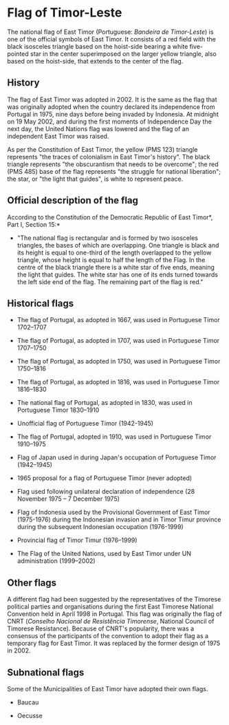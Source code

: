# Flag of Timor-Leste

The national flag of East Timor (Portuguese: *Bandeira de Timor-Leste*) is one of the official symbols of East Timor. It consists of a red field with the black isosceles triangle based on the hoist-side bearing a white five-pointed star in the center superimposed on the larger yellow triangle, also based on the hoist-side, that extends to the center of the flag.

## History

The flag of East Timor was adopted in 2002. It is the same as the flag that was originally adopted when the country declared its independence from Portugal in 1975, nine days before being invaded by Indonesia. At midnight on 19 May 2002, and during the first moments of Independence Day the next day, the United Nations flag was lowered and the flag of an independent East Timor was raised.

As per the Constitution of East Timor, the yellow (PMS 123) triangle represents "the traces of colonialism in East Timor's history". The black triangle represents "the obscurantism that needs to be overcome"; the red (PMS 485) base of the flag represents "the struggle for national liberation"; the star, or "the light that guides", is white to represent peace.

## Official description of the flag

According to the Constitution of the Democratic Republic of East Timor*, Part I, Section 15:*

- "The national flag is rectangular and is formed by two isosceles triangles, the bases of which are overlapping. One triangle is black and its height is equal to one-third of the length overlapped to the yellow triangle, whose height is equal to half the length of the Flag. In the centre of the black triangle there is a white star of five ends, meaning the light that guides. The white star has one of its ends turned towards the left side end of the flag. The remaining part of the flag is red."

## Historical flags

-  The flag of Portugal, as adopted in 1667, was used in Portuguese Timor 1702–1707

-  The flag of Portugal, as adopted in 1707, was used in Portuguese Timor 1707–1750

-  The flag of Portugal, as adopted in 1750, was used in Portuguese Timor 1750–1816

-  The flag of Portugal, as adopted in 1816, was used in Portuguese Timor 1816–1830

-  The national flag of Portugal, as adopted in 1830, was used in Portuguese Timor 1830–1910

-   Unofficial flag of Portuguese Timor (1942-1945)

-  The flag of Portugal, adopted in 1910, was used in Portuguese Timor 1910–1975

-  Flag of Japan used in during Japan's occupation of Portuguese Timor (1942–1945)

-  1965 proposal for a flag of Portuguese Timor (never adopted)

-  Flag used following unilateral declaration of independence (28 November 1975 – 7 December 1975)

-  Flag of Indonesia used by the Provisional Government of East Timor (1975-1976) during the Indonesian invasion and in Timor Timur province during the subsequent Indonesian occupation (1976-1999)

-  Provincial flag of Timor Timur (1976–1999)

-  The Flag of the United Nations, used by East Timor under UN administration (1999–2002)

## Other flags

A different flag had been suggested by the representatives of the Timorese political parties and organisations during the first East Timorese National Convention held in April 1998 in Portugal. This flag was originally the flag of CNRT (*Conselho Nacional de Resistência Timorense*, National Council of Timorese Resistance). Because of CNRT's popularity, there was a consensus of the participants of the convention to adopt their flag as a temporary flag for East Timor. It was replaced by the former design of 1975 in 2002.

## Subnational flags

Some of the Municipalities of East Timor have adopted their own flags.

-  Baucau

-  Oecusse
